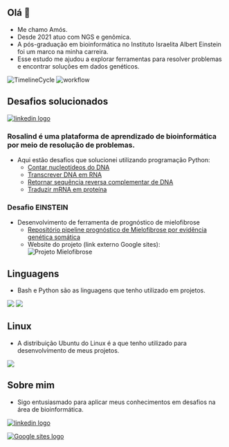 ## Olá 👋
- Me chamo Amós.
- Desde 2021 atuo com NGS e genômica.
- A pós-graduação em bioinformática no Instituto Israelita Albert Einstein foi um marco na minha carreira.
- Esse estudo me ajudou a explorar ferramentas para resolver problemas e encontrar soluções em dados genéticos.

![TimelineCycle](https://github.com/user-attachments/assets/6f296338-edfc-4eb2-9d14-7b67e3addc98)
![workflow](https://github.com/user-attachments/assets/a8e6b7d7-0e4d-4bf3-bdb0-b8806d1ef524)

## Desafios solucionados
[![linkedin logo](https://rosalind.info/static/img/logo.png?v=1637535648)](https://rosalind.info/problems/list-view/)
### Rosalind é uma plataforma de aprendizado de bioinformática por meio de resolução de problemas.
- Aqui estão desafios que solucionei utilizando programação Python:
  - [Contar nucleotídeos do DNA](https://github.com/bioinfoamos01/rosalind_challenges?tab=readme-ov-file#contar-nucleot%C3%ADdeos-do-dna)
  - [Transcrever DNA em RNA](https://github.com/bioinfoamos01/rosalind_challenges?tab=readme-ov-file#contar-nucleot%C3%ADdeos-do-dna)
  - [Retornar sequência reversa complementar de DNA](https://github.com/bioinfoamos01/rosalind_challenges/blob/main/README.md#retornar-sequ%C3%AAncia-reversa-complementar-de-dna)
  - [Traduzir mRNA em proteína](https://github.com/bioinfoamos01/rosalind_challenges/blob/main/README.md#retornar-sequ%C3%AAncia-reversa-complementar-de-dna)

### Desafio EINSTEIN
  - Desenvolvimento de ferramenta de prognóstico de mielofibrose
      - [Repositório pipeline prognóstico de Mielofibrose por evidência genética somática](https://github.com/bioinfoamos01/mfsomatica_var)
      - Website do projeto (link externo Google sites):
      ![Projeto Mielofibrose](https://github.com/user-attachments/assets/7fa65681-cf36-473f-8504-ae320c3055dc)

## Linguagens 
- Bash e Python são as linguagens que tenho utilizado em projetos.

<img src="https://img.shields.io/badge/python-3670A0?style=for-the-badge&logo=python&logoColor=ffdd54"/>  <img src="https://img.shields.io/badge/BASH-%20The%20born%20again%20shell-6b8e23?style=for-the-badge&logo=GNU%20BASH&logoColor=ffdd54"/> 

## Linux 
- A distribuição Ubuntu do Linux é a que tenho utilizado para desenvolvimento de meus projetos.
<img src="https://img.shields.io/badge/Ubuntu-E95420?style=for-the-badge&logo=Ubuntu&logoColor=white"/>

## Sobre mim
- Sigo entusiasmado para aplicar meus conhecimentos em desafios na área de bioinformática.

[![linkedin logo](https://img.shields.io/badge/%40-Linkedin-blue)](https://www.linkedin.com/in/amos-eduardo/)

[![Google sites logo](https://img.shields.io/badge/%40-Meus%20Projetos%20Google%20Site-orange)](https://sites.google.com/view/amosedu)
